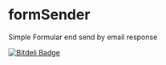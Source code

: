 formSender
==========

Simple Formular end send by email response


[![Bitdeli Badge](https://d2weczhvl823v0.cloudfront.net/MarcAntoine-Arnaud/formsender/trend.png)](https://bitdeli.com/free "Bitdeli Badge")

